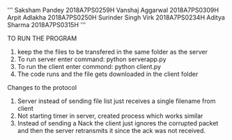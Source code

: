 '''
Saksham Pandey 2018A7PS0259H
Vanshaj Aggarwal 2018A7PS0309H
Arpit Adlakha 2018A7PS0250H
Surinder Singh Virk 2018A7PS0234H
Aditya Sharma 2018A7PS0315H
'''

TO RUN THE PROGRAM
1. keep the the files to be transfered in the same folder as the server
2. To run server enter command: python serverapp.py <server address> <server port>
3. To run the client enter commond: python client.py <server address> <server port> <file name to be requested>
4. The code runs and the file gets downloaded in the client folder

Changes to the protocol
1. Server instead of sending file list just receives a single filename from client
2. Not starting timer in server, created process which works similar
3. Instead of sending a Nack the client just ignores the corrupted packet and then the server retransmits it since the ack was not received.
